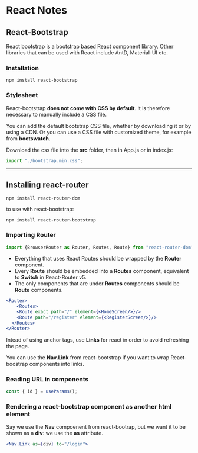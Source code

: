 # React Notes

## React-Bootstrap

React bootstrap is a bootstrap based React component library. Other libraries that can be used with React include AntD, Material-UI etc.

### Installation

```terminal
npm install react-bootstrap
```

### Stylesheet

React-bootstrap **does not come with CSS by default**. It is therefore necessary to manually include a CSS file.

You can add the default bootstrap CSS file, whether by downloading it or by using a CDN. Or you can use a CSS file with customized theme, for example from **bootswatch**.

Download the css file into the **src** folder, then in App.js or in index.js:

```js
import "./bootstrap.min.css";
```

---

## Installing react-router

```terminal
npm install react-router-dom
```

to use with react-bootstrap:

```terminal
npm install react-router-bootstrap
```

### Importing Router

```js
import {BrowserRouter as Router, Routes, Route} from "react-router-dom";
```

- Everything that uses React Routes should be wrapped by the **Router** component.
- Every **Route** should be embedded into a **Routes** component, equivalent to **Switch** in React-Router v5.
- The only components that are under **Routes** components should be **Route** components.

```jsx
<Router>
	<Routes>
    <Route exact path="/" element={<HomeScreen/>}/>
    <Route path="/register" element={<RegisterScreen/>}/>
  </Routes>
</Router>
```

Intead of using anchor tags, use **Links** for react in order to avoid refreshing the page.

You can use the **Nav.Link** from react-bootstrap if you want to wrap React-boostrap components into links.

### Reading URL in components

```js
const { id } = useParams();
```

### Rendering a react-bootstrap component as another html element

Say we use the **Nav** compoenent from react-bootrap, but we want it to be shown as a **div**: we use the **as** attribute.

```jsx
<Nav.Link as={div} to="/login">
```



